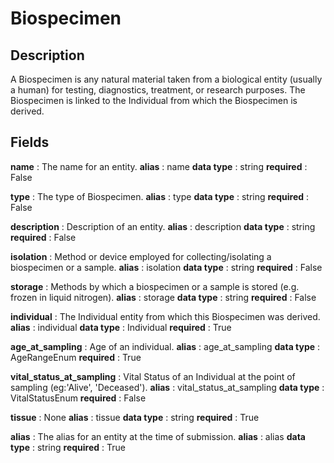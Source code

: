 # Biospecimen

## Description

A Biospecimen is any natural material taken from a biological entity (usually a human) for testing, diagnostics, treatment, or research purposes. The Biospecimen is linked to the Individual from which the Biospecimen is derived.

## Fields


**name** : The name for an entity.
**alias** : name
**data type** : string
**required** : False


**type** : The type of Biospecimen.
**alias** : type
**data type** : string
**required** : False


**description** : Description of an entity.
**alias** : description
**data type** : string
**required** : False


**isolation** : Method or device employed for collecting/isolating a biospecimen or a sample.
**alias** : isolation
**data type** : string
**required** : False


**storage** : Methods by which a biospecimen or a sample is stored (e.g. frozen in liquid nitrogen).
**alias** : storage
**data type** : string
**required** : False


**individual** : The Individual entity from which this Biospecimen was derived.
**alias** : individual
**data type** : Individual
**required** : True


**age_at_sampling** : Age of an individual.
**alias** : age_at_sampling
**data type** : AgeRangeEnum
**required** : True


**vital_status_at_sampling** : Vital Status of an Individual at the point of sampling (eg:'Alive', 'Deceased').
**alias** : vital_status_at_sampling
**data type** : VitalStatusEnum
**required** : False


**tissue** : None
**alias** : tissue
**data type** : string
**required** : True


**alias** : The alias for an entity at the time of submission.
**alias** : alias
**data type** : string
**required** : True
